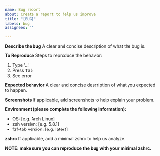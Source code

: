 ```yaml
---
name: Bug report
about: Create a report to help us improve
title: "[BUG]"
labels: bug
assignees: ''

---
```


**Describe the bug**
A clear and concise description of what the bug is.

**To Reproduce**
Steps to reproduce the behavior:
1. Type '...'
2. Press <kbd>Tab</kbd>
4. See error

**Expected behavior**
A clear and concise description of what you expected to happen.

**Screenshots**
If applicable, add screenshots to help explain your problem.

**Environment (please complete the following information):**
 - OS: [e.g. Arch Linux]
 - zsh version: [e.g. 5.8.1]
 - fzf-tab version: [e.g. latest]

**zshrc**
If applicable, add a minimal zshrc to help us analyze.

**NOTE: make sure you can reproduce the bug with your minimal zshrc.**
